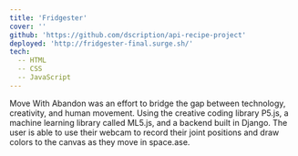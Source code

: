 ```yaml
---
title: 'Fridgester'
cover: ''
github: 'https://github.com/dscription/api-recipe-project'
deployed: 'http://fridgester-final.surge.sh/'
tech:
  -- HTML
  -- CSS
  -- JavaScript
---
```

Move With Abandon was an effort to bridge the gap between technology, creativity, and human movement. Using the creative coding library P5.js, a machine learning library called ML5.js, and a backend built in Django. The user is able to use their webcam to record their joint positions and draw colors to the canvas as they move in space.ase.